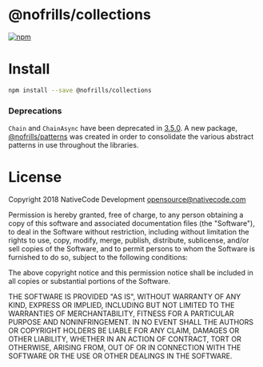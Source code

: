 # @nofrills/collections

[![npm](https://img.shields.io/npm/v/@nofrills/collections.svg?style=flat-square)](https://www.npmjs.com/package/@nofrills/collections)

# Install

```bash
npm install --save @nofrills/collections
```

### Deprecations
`Chain` and `ChainAsync` have been deprecated in [3.5.0](https://www.npmjs.com/package/@nofrills/collections/v/3.5.0). A new package, [@nofrills/patterns](https://www.npmjs.com/package/@nofrills/patterns) was created in order to consolidate the various abstract patterns in use throughout the libraries.

# License
Copyright 2018 NativeCode Development <opensource@nativecode.com>

Permission is hereby granted, free of charge, to any person obtaining a copy of this software and associated
documentation files (the "Software"), to deal in the Software without restriction, including without
limitation the rights to use, copy, modify, merge, publish, distribute, sublicense, and/or sell copies of the
Software, and to permit persons to whom the Software is furnished to do so, subject to the following
conditions:

The above copyright notice and this permission notice shall be included in all copies or substantial portions
of the Software.

THE SOFTWARE IS PROVIDED "AS IS", WITHOUT WARRANTY OF ANY KIND, EXPRESS OR IMPLIED, INCLUDING BUT NOT LIMITED
TO THE WARRANTIES OF MERCHANTABILITY, FITNESS FOR A PARTICULAR PURPOSE AND NONINFRINGEMENT. IN NO EVENT SHALL
THE AUTHORS OR COPYRIGHT HOLDERS BE LIABLE FOR ANY CLAIM, DAMAGES OR OTHER LIABILITY, WHETHER IN AN ACTION OF
CONTRACT, TORT OR OTHERWISE, ARISING FROM, OUT OF OR IN CONNECTION WITH THE SOFTWARE OR THE USE OR OTHER
DEALINGS IN THE SOFTWARE.
